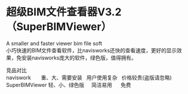 # 超级BIM文件查看器V3.2（SuperBIMViewer）
A smaller and  faster  viewer bim file soft<br>
小巧快速的BIM文件查看软件，比navisworks还快的查看速度，更好的显示效果，免安装navisworks庞大的软件，绿色版，值得拥有。<br>

竞品对比<br>
naviswork       重、大、需要安装   用户使用复杂   价格较贵(盗版请忽略) <br>
SuperBIMViewer  轻、小、绿色版     简洁易用      免费<br>


